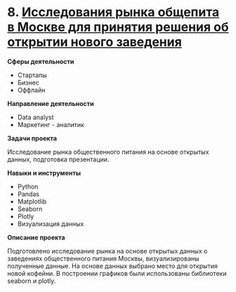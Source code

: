 # 8. [Исследования рынка общепита в Москве для принятия решения об открытии нового заведения](https://github.com/GusevaAnna/Portfolio/blob/main/8/8.%20Исследования%20рынка%20общепита%20в%20Москве%20.ipynb)

 
 **Сферы деятельности**
   - Стартапы
   - Бизнес
   - Оффлайн
     
   **Направление деятельности**
   - Data analyst
   - Маркетинг - аналитик
     
   **Задачи проекта**
   
Исследование рынка общественного питания на основе открытых данных, подготовка презентации. 


  **Навыки и инструменты**
  - Python
  - Pandas
  - Matplotlib
  - Seaborn
  - Plotly
  - Визуализация данных

  **Описание проекта**
  
  Подготовлено исследование рынка на основе открытых данных о заведениях общественного питания Москвы, визуализированы полученные данные.
  На основе данных выбрано место для открытия новой кофейни.
  В построении графиков были использованы библиотеки seaborn и plotly. 
